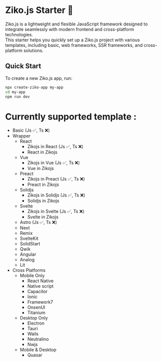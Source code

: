 # Ziko.js Starter 🚀  
Ziko.js is a lightweight and flexible JavaScript framework designed to integrate seamlessly with modern frontend and cross-platform technologies.  
This starter helps you quickly set up a Ziko.js project with various templates, including basic, web frameworks, SSR frameworks, and cross-platform solutions.

## Quick Start  
To create a new Ziko.js app, run:

```bash
npx create-ziko-app my-app
cd my-app
npm run dev
```

# Currently supported template :
 - Basic (Js ✅, Ts ❌)
 - Wrapper 
   - React
     - Zikojs in React (Js ✅, Ts ❌)
     - React in Zikojs 
   - Vue 
     - Zikojs in Vue (Js ✅, Ts ❌)
     - Vue in Zikojs
   - Preact 
     - Zikojs in Preact (Js ✅, Ts ❌)
     - Preact in Zikojs 
   - Solidjs
     - Zikojs in Solidjs (Js ✅, Ts ❌)
     - Solidjs in Zikojs 
   - Svelte
     - Zikojs in Svelte (Js ✅, Ts ❌)
     - Svelte in Zikojs  
   - Astro (Js ✅, Ts ❌)
   - Next 
   - Remix 
   - SvelteKit 
   - SolidStart 
   - Qwik 
   - Angular 
   - Analog 
   - Lit 
 - Cross Platforms
   - Mobile Only
     - React Native 
     - Native script
     - Capacitor 
     - Ionic 
     - Framework7 
     - OnsenUI
     - Titanium
   - Desktop Only
     - Electron
     - Tauri 
     - Wails 
     - Neutralino 
     - Nwjs
   - Mobile & Desktop 
     - Quasar

      